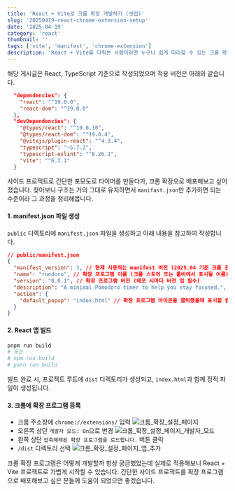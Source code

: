 ```yaml
---
title: 'React + Vite로 크롬 확장 개발하기 (셋업)'
slug: '20250419-react-chrome-extension-setup'
date: '2025-04-19'
category: 'react'
thumbnail: ''
tags: ['vite', 'manifest', 'chrome-extension']
description: 'React + Vite를 다뤄본 사람이라면 누구나 쉽게 따라할 수 있는 크롬 확장 개발 세팅 가이드입니다.'
---
```


해당 게시글은 React, TypeScript 기준으로 작성되었으며 적용 버전은 아래와 같습니다.

```json
  "dependencies": {
    "react": "^19.0.0",
    "react-dom": "^19.0.0"
  },
  "devDependencies": {
    "@types/react": "^19.0.10",
    "@types/react-dom": "^19.0.4",
    "@vitejs/plugin-react": "^4.3.4",
    "typescript": "~5.7.2",
    "typescript-eslint": "^8.26.1",
    "vite": "^6.3.1"
  }
```

사이드 프로젝트로 간단한 포모도로 타이머를 만들다가, 크롬 확장으로 배포해보고 싶어졌습니다. 찾아보니 구조는 거의 그대로 유지하면서 `manifast.json`만 추가하면 되는 수준이라 그 과정을 정리해봅니다.

#### 1. manifest.json 파일 생성

`public` 디렉토리에 `manifest.json` 파일을 생성하고 아래 내용을 참고하여 작성합니다.

```json
// public/manifest.json
{
  "manifest_version": 3, // 현재 사용하는 manifest 버전 (2025.04 기준 크롬 권장 버전)
  "name": "rundoro", // 확장 프로그램 이름 (크롬 스토어 또는 툴바에서 표시될 이름)
  "version": "0.0.1", // 확장 프로그램 버전 (배포 시마다 버전 업 필수)
  "description": "A minimal Pomodoro timer to help you stay focused.", // 확장 프로그램의 간단한 소개 문구 (배포 시 필수)
  "action": {
    "default_popup": "index.html" // 확장 프로그램 아이콘을 클릭했을때 표시할 팝업 UI 파일을 지정 (보통 React 앱의 진입점으로 연결)
  }
}
```

#### 2. React 앱 빌드

```bash
pnpm run build
# 또는
# npm run build
# yarn run build
```

빌드 완료 시, 프로젝트 루트에 `dist` 디렉토리가 생성되고, `index.html`과 함께 정적 파일이 생성됩니다.

#### 3. 크롬에 확장 프로그램 등록

- 크롬 주소창에 `chrome://extensions/` 입력
  ![크롬_확장_설정_페이지](/images/blog/20250419-react-chrome-extension-setup/01.png)
- 오른쪽 상단 `개발자 모드: On`으로 변경
  ![크롬_확장_설정_페이지_개발자_모드](/images/blog/20250419-react-chrome-extension-setup/02.png)
- 왼쪽 상단 `압축해제된 확장 프로그램을 로드합니다.` 버튼 클릭
- `/dist` 디렉토리 선택
  ![크롬_확장_설정_페이지_앱_추가](/images/blog/20250419-react-chrome-extension-setup/03.png)

크롬 확장 프로그램은 어떻게 개발할까 항상 궁금했었는데 실제로 적용해보니 React + Vite 프로젝트로 가볍게 시작할 수 있습니다.
간단한 사이드 프로젝트를 확장 프로그램으로 배포해보고 싶은 분들께 도움이 되었으면 좋겠습니다.
